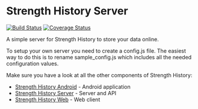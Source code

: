 Strength History Server
=======================
[![Build Status](https://travis-ci.org/johvik/strength_history_server.png?branch=master)](https://travis-ci.org/johvik/strength_history_server) [![Coverage Status](https://coveralls.io/repos/johvik/strength_history_server/badge.png)](https://coveralls.io/r/johvik/strength_history_server)

A simple server for Strength History to store your data online.

To setup your own server you need to create a config.js file.
The easiest way to do this is to rename sample_config.js which includes all the needed configuration values.

Make sure you have a look at all the other components of Strength History:
- [Strength History Android](https://github.com/johvik/strength_history_android) - Android application
- [Strength History Server](https://github.com/johvik/strength_history_server) - Server and API
- [Strength History Web](https://github.com/johvik/strength_history_web) - Web client
